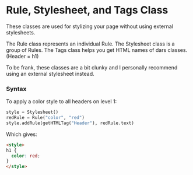 # Rule, Stylesheet, and Tags Class

These classes are used for stylizing your page without using external stylesheets.

The Rule class represents an individual Rule.
The Stylesheet class is a group of Rules.
The Tags class helps you get HTML names of dars classes. (Header = h1)

To be frank, these classes are a bit clunky and I personally recommend using an external stylesheet instead.

### Syntax

To apply a color style to all headers on level 1:

```python
style = Stylesheet()
redRule = Rule("color", "red")
style.addRule(getHTMLTag("Header"), redRule.text)
```

Which gives:

```HTML
<style>
h1 {
  color: red;
}
</style>
```
